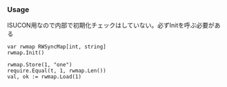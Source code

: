 ### Usage
ISUCON用なので内部で初期化チェックはしていない。必ずInitを呼ぶ必要がある
```
var rwmap RWSyncMap[int, string]
rwmap.Init()

rwmap.Store(1, "one")
require.Equal(t, 1, rwmap.Len())
val, ok := rwmap.Load(1)
```